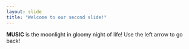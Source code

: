 ```yaml
---
layout: slide
title: "Welcome to our second slide!"
---
```

**MUSIC** is the moonlight in gloomy night of life!
Use the left arrow to go  back!
